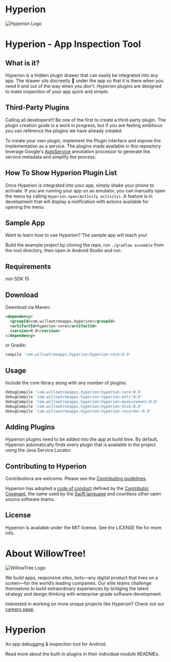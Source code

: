 # Hyperion

![Hyperion Logo](https://github.com/willowtreeapps/Hyperion-Android/art/Hyperion-Logo.png)

# Hyperion - App Inspection Tool

## What is it?

Hyperion is a hidden plugin drawer that can easily be integrated into any app. The drawer sits discreetly 🙊 under the app so that it is there when you need it and out of the way when you don't. Hyperion plugins are designed to make inspection of your app quick and simple.

## Third-Party Plugins
Calling all developers!!! Be one of the first to create a third-party plugin. The plugin creation guide is a work in progress, but if you are feeling ambitious you can reference the plugins we have already created.

To create your own plugin, implement the Plugin interface and expose the implementation as a service. The plugins made available in this repository leverage Google's [AutoService][1] annotation processor to generate the service metadata and simplify the process.

## How To Show Hyperion Plugin List
Once Hyperion is integrated into your app, simply shake your phone to activate. If you are running your app on an emulator, you can manually open the menu by calling `Hyperion.open(Activity activity)`. A feature is in development that will display a notification with actions available for opening the menu.

## Sample App
Want to learn how to use Hyperion? The sample app will teach you!

Build the example project by cloning the repo, run `./gradlew assemble` from the root directory, then open in Android Studio and run.

## Requirements
min SDK 15

Download
--------

Download via Maven:
```xml
<dependency>
  <groupId>com.willowtreeapps.hyperion</groupId>
  <artifactId>hyperion-core</artifactId>
  <version>0.9</version>
</dependency>
```
or Gradle:
```groovy
compile 'com.willowtreeapps.hyperion:hyperion-core:0.9'
```

Usage
-----

Include the core library along with any number of plugins.

```groovy
debugCompile 'com.willowtreeapps.hyperion:hyperion-core:0.9'
debugCompile 'com.willowtreeapps.hyperion:hyperion-attr:0.9'
debugCompile 'com.willowtreeapps.hyperion:hyperion-measurement:0.9'
debugCompile 'com.willowtreeapps.hyperion:hyperion-disk:0.9'
debugCompile 'com.willowtreeapps.hyperion:hyperion-recorder:0.9'
```

## Adding Plugins
Hyperion plugins need to be added into the app at build time.
By default, Hyperion automatically finds every plugin that is available in the project using the Java Service Locator.

## Contributing to Hyperion
Contributions are welcome. Please see the [Contributing guidelines](CONTRIBUTING.md).

Hyperion has adopted a [code of conduct](CODE_OF_CONDUCT.md) defined by the [Contributor Covenant](http://contributor-covenant.org), the same used by the [Swift language](https://swift.org) and countless other open source software teams.

## License
Hyperion is available under the MIT license. See the LICENSE file for more info.

# About WillowTree!
![WillowTree Logo](https://github.com/willowtreeapps/Hyperion-Android/art/willowtree_logo.png)

We build apps, responsive sites, bots—any digital product that lives on a screen—for the world’s leading companies. Our elite teams challenge themselves to build extraordinary experiences by bridging the latest strategy and design thinking with enterprise-grade software development.

Interested in working on more unique projects like Hyperion? Check out our [careers page](http://willowtreeapps.com/careers?utm_campaign=hyperion-gh).

Hyperion
======

An app debugging & inspection tool for Android.



Read more about the built-in plugins in their individual module READMEs.

 [1]: https://github.com/google/auto/tree/master/service